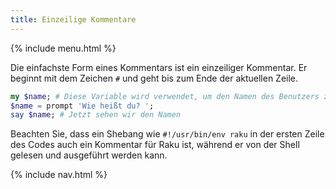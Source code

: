 ```yaml
---
title: Einzeilige Kommentare
---
```


{% include menu.html %}

Die einfachste Form eines Kommentars ist ein einzeiliger Kommentar. Er beginnt mit dem Zeichen `#` und geht bis zum Ende der aktuellen Zeile.

```raku
my $name; # Diese Variable wird verwendet, um den Namen des Benutzers zu speichern
$name = prompt 'Wie heißt du? ';
say $name; # Jetzt sehen wir den Namen
```

Beachten Sie, dass ein Shebang wie `#!/usr/bin/env raku` in der ersten Zeile des Codes auch ein Kommentar für Raku ist, während er von der Shell gelesen und ausgeführt werden kann.

{% include nav.html %}